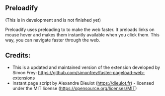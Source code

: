 ## Preloadify

(This is in development and is not finished yet)

Preloadify uses preloading to to make the web faster. It preloads links on mouse hover and makes them instantly available when you click them. This way, you can navigate faster through the web.

## Credits:
- This is a updated and maintained version of the extension developed by Simon Frey: https://github.com/simonfrey/faster-pageload-web-extensions
- Instant.page script by Alexandre Dieulot (https://dieulot.fr) - licensed under the MIT license (https://opensource.org/licenses/MIT)
